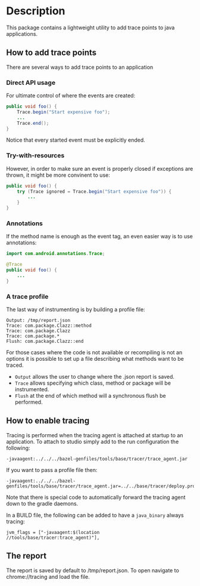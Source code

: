 # Description

This package contains a lightweight utility to add trace points to java applications.

## How to add trace points

There are several ways to add trace points to an application

### Direct API usage

For ultimate control of where the events are created:


```java
public void foo() {
    Trace.begin("Start expensive foo");
    ...
    Trace.end();
}
```

Notice that every started event must be explicitly ended.

### Try-with-resources

However, in order to make sure an event is properly closed if exceptions are thrown, it might be more convinent to use:

```java
public void foo() {
    try (Trace ignored = Trace.begin("Start expensive foo")) {
        ...
    }
}
```

### Annotations

If the method name is enough as the event tag, an even easier way is to use annotations:

```java
import com.android.annotations.Trace;

@Trace
public void foo() {
    ...
}
```

### A trace profile

The last way of instrumenting is by building a profile file:

```
Output: /tmp/report.json
Trace: com.package.Clazz::method
Trace: com.package.Clazz
Trace: com.package.*
Flush: com.package.Clazz::end
```

For those cases where the code is not available or recompiling is not an options it is possible to set up a file describing what methods want to be traced.

* ``Output`` allows the user to change where the .json report is saved.
* ``Trace`` allows specifying which class, method or package will be instrumented.
* ``Flush`` at the end of which method will a synchronous flush be performed.

## How to enable tracing

Tracing is performed when the tracing agent is attached at startup to an application.
To attach to studio simply add to the run configuration the following:

```
-javaagent:../../../bazel-genfiles/tools/base/tracer/trace_agent.jar
```

If you want to pass a profile file then:

```
-javaagent:../../../bazel-genfiles/tools/base/tracer/trace_agent.jar=../../base/tracer/deploy.profile
```

Note that there is special code to automatically forward the tracing agent down to the gradle daemons.

In a BUILD file, the following can be added to have a ``java_binary`` always tracing:

```
jvm_flags = ["-javaagent:$(location //tools/base/tracer:trace_agent)"],
```


## The report

The report is saved by default to /tmp/report.json. To open navigate to chrome://tracing and load the file.